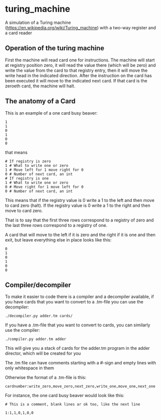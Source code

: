 # turing_machine
A simulation of a Turing machine (https://en.wikipedia.org/wiki/Turing_machine) with a two-way register and a card reader

## Operation of the turing machine
First the machine will read card one for instructions. The machine will start at registry position zero, it will read the value there (which will be zero) and write the value from the card to that registry entry, then it will move the write head in the indicated direction. After the instruction on the card has been executed it will move to the indicated next card. If that card is the zeroeth card, the machine will halt.

## The anatomy of a Card
This is an example of a one card busy beaver:
```
1
1
0 
1
0
0
````
that means
```
# If registry is zero
1 # What to write one or zero
1 # Move left for 1 move right for 0
0 # Number of next card, an int 
# If registry is one
1 # What to write one or zero
0 # Move right for 1 move left for 0
0 # Number of next card, an int
````

This means that if the registry value is 0 write a 1 to the left and then move to card zero (halt). If the registry value is 0 write a 1 to the right and then move to card zero.

That is to say that the first three rows correspond to a registry of zero and the last three rows correspond to a registry of one.

A card that will move to the left if it is zero and the right if it is one and then exit, but leave everything else in place looks like this:
```
0
1
0
1
0
0
```

## Compiler/decompiler
To make it easier to code there is a compiler and a decompiler available, if you have cards that you want to convert to a .tm-file you can use the decompiler:
```
./decompiler.py adder.tm cards/
```

If you have a .tm-file that you want to convert to cards, you can similarly use the compiler:
```
./compiler.py adder.tm adder
```
This will give you a stack of cards for the adder.tm program in the adder director, which will be created for you

The .tm file can have comments starting with a #-sign and empty lines with only whitespace in them

Otherwise the format of a .tm-file is this:
```
cardnumber:write_zero,move_zero,next_zero,write_one,move_one,next_one
```

For instance, the one card busy beaver would look like this:
```
# This is a comment, blank lines ar ok too, like the next line

1:1,1,0,1,0,0
````

